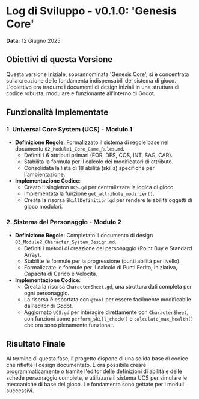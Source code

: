 # Log di Sviluppo - v0.1.0: 'Genesis Core'

**Data:** 12 Giugno 2025

## Obiettivi di questa Versione

Questa versione iniziale, soprannominata 'Genesis Core', si è concentrata sulla creazione delle fondamenta indispensabili del sistema di gioco. L'obiettivo era tradurre i documenti di design iniziali in una struttura di codice robusta, modulare e funzionante all'interno di Godot.

## Funzionalità Implementate

### 1. Universal Core System (UCS) - Modulo 1
*   **Definizione Regole**: Formalizzato il sistema di regole base nel documento `02_Module1_Core_Game_Rules.md`.
    *   Definiti i 6 attributi primari (FOR, DES, COS, INT, SAG, CAR).
    *   Stabilita la formula per il calcolo dei modificatori di attributo.
    *   Consolidata la lista di 18 abilità (skills) specifiche per l'ambientazione.
*   **Implementazione Codice**:
    *   Creato il singleton `UCS.gd` per centralizzare la logica di gioco.
    *   Implementata la funzione `get_attribute_modifier()`.
    *   Creata la risorsa `SkillDefinition.gd` per rendere le abilità oggetti di gioco modulari.

### 2. Sistema del Personaggio - Modulo 2
*   **Definizione Regole**: Completato il documento di design `03_Module2_Character_System_Design.md`.
    *   Definiti i metodi di creazione del personaggio (Point Buy e Standard Array).
    *   Stabilite le formule per la progressione (punti abilità per livello).
    *   Formalizzate le formule per il calcolo di Punti Ferita, Iniziativa, Capacità di Carico e Velocità.
*   **Implementazione Codice**:
    *   Creata la risorsa `CharacterSheet.gd`, una struttura dati completa per ogni personaggio.
    *   La risorsa è esportata con `@tool` per essere facilmente modificabile dall'editor di Godot.
    *   Aggiornato `UCS.gd` per interagire direttamente con `CharacterSheet`, con funzioni come `perform_skill_check()` e `calculate_max_health()` che ora sono pienamente funzionali.

## Risultato Finale

Al termine di questa fase, il progetto dispone di una solida base di codice che riflette il design documentato. È ora possibile creare programmaticamente o tramite l'editor delle definizioni di abilità e delle schede personaggio complete, e utilizzare il sistema UCS per simulare le meccaniche di base del gioco. Le fondamenta sono gettate per i moduli successivi.

